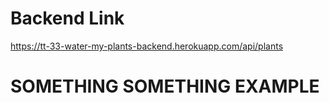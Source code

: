 # Backend Link
https://tt-33-water-my-plants-backend.herokuapp.com/api/plants

# SOMETHING SOMETHING EXAMPLE